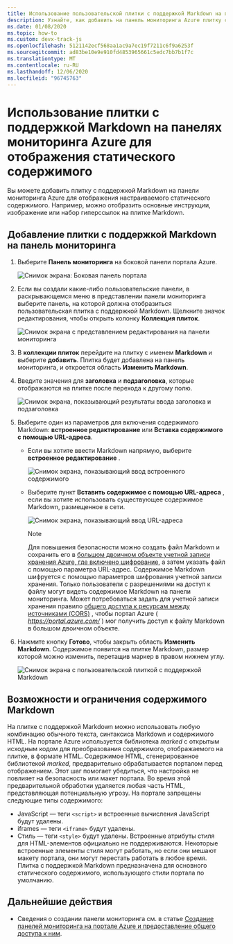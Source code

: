 ```yaml
---
title: Использование пользовательской плитки с поддержкой Markdown на панелях мониторинга Azure
description: Узнайте, как добавить на панель мониторинга Azure плитку с поддержкой Markdown для отображения статического содержимого
ms.date: 01/08/2020
ms.topic: how-to
ms.custom: devx-track-js
ms.openlocfilehash: 5121142ecf568aa1ac9a7ec19f7211c6f9a6253f
ms.sourcegitcommit: ad83be10e9e910fd4853965661c5edc7bb7b1f7c
ms.translationtype: MT
ms.contentlocale: ru-RU
ms.lasthandoff: 12/06/2020
ms.locfileid: "96745763"
---
```

# <a name="use-a-markdown-tile-on-azure-dashboards-to-show-custom-content"></a>Использование плитки с поддержкой Markdown на панелях мониторинга Azure для отображения статического содержимого

Вы можете добавить плитку с поддержкой Markdown на панели мониторинга Azure для отображения настраиваемого статического содержимого. Например, можно отобразить основные инструкции, изображение или набор гиперссылок на плитке Markdown.

## <a name="add-a-markdown-tile-to-your-dashboard"></a>Добавление плитки с поддержкой Markdown на панель мониторинга

1. Выберите **Панель мониторинга** на боковой панели портала Azure.

   ![Снимок экрана: Боковая панель портала](./media/azure-portal-markdown-tile/azure-portal-nav.png)

1. Если вы создали какие-либо пользовательские панели, в раскрывающемся меню в представлении панели мониторинга выберите панель, на которой должна отобразиться пользовательская плитка с поддержкой Markdown. Щелкните значок редактирования, чтобы открыть колонку **Коллекция плиток**.

   ![Снимок экрана с представлением редактирования на панели мониторинга](./media/azure-portal-markdown-tile/azure-portal-dashboard-edit.png)

1. В **коллекции плиток** перейдите на плитку с именем **Markdown** и выберите **добавить**. Плитка будет добавлена на панель мониторинга, и откроется область **Изменить Markdown**.

1. Введите значения для **заголовка** и **подзаголовка**, которые отображаются на плитке после перехода к другому полю.

   ![Снимок экрана, показывающий результаты ввода заголовка и подзаголовка](./media/azure-portal-markdown-tile/azure-portal-dashboard-enter-title.png)

1. Выберите один из параметров для включения содержимого Markdown: **встроенное редактирование** или **Вставка содержимого с помощью URL-адреса**.

   - Если вы хотите ввести Markdown напрямую, выберите **встроенное редактирование** .

      ![Снимок экрана, показывающий ввод встроенного содержимого](./media/azure-portal-markdown-tile/azure-portal-dashboard-markdown-inline-content.png)

   - Выберите пункт **Вставить содержимое с помощью URL-адреса** , если вы хотите использовать существующее содержимое Markdown, размещенное в сети.

      ![Снимок экрана, показывающий ввод URL-адреса](./media/azure-portal-markdown-tile/azure-portal-dashboard-markdown-url.png)

      > [!NOTE]
      > Для повышения безопасности можно создать файл Markdown и сохранить его в [большом двоичном объекте учетной записи хранения Azure, где включено шифрование](../storage/common/storage-service-encryption.md), а затем указать файл с помощью параметра URL-адрес. Содержимое Markdown шифруется с помощью параметров шифрования учетной записи хранения. Только пользователи с разрешениями на доступ к файлу могут видеть содержимое Markdown на панели мониторинга. Может потребоваться задать для учетной записи хранения правило [общего доступа к ресурсам между источниками (CORS)](/rest/api/storageservices/cross-origin-resource-sharing--cors--support-for-the-azure-storage-services) , чтобы портал Azure ( _https://portal.azure.com/_ ) мог получить доступ к файлу Markdown в большом двоичном объекте.

1. Нажмите кнопку **Готово**, чтобы закрыть область **Изменить Markdown**. Содержимое появится на плитке Markdown, размер которой можно изменить, перетащив маркер в правом нижнем углу.

   ![Снимок экрана с пользовательской плиткой с поддержкой Мarkdown](./media/azure-portal-markdown-tile/azure-portal-custom-markdown-tile.png)

## <a name="markdown-content-capabilities-and-limitations"></a>Возможности и ограничения содержимого Markdown

На плитке с поддержкой Markdown можно использовать любую комбинацию обычного текста, синтаксиса Markdown и содержимого HTML. На портале Azure используется библиотека _marked_ с открытым исходным кодом для преобразования содержимого, отображаемого на плитке, в формате HTML. Содержимое HTML, сгенерированное библиотекой _marked_, предварительно обрабатывается порталом перед отображением. Этот шаг помогает убедиться, что настройка не повлияет на безопасность или макет портала. Во время этой предварительной обработки удаляется любая часть HTML, представляющая потенциальную угрозу. На портале запрещены следующие типы содержимого:

* JavaScript — теги `<script>` и встроенные вычисления JavaScript будут удалены.
* iframes — теги `<iframe>` будут удалены.
* Стиль — теги `<style>` будут удалены. Встроенные атрибуты стиля для HTML-элементов официально не поддерживаются. Некоторые встроенные элементы стиля могут работать, но если они мешают макету портала, они могут перестать работать в любое время. Плитка с поддержкой Markdown предназначена для основного статического содержимого, использующего стили портала по умолчанию.

## <a name="next-steps"></a>Дальнейшие действия

* Сведения о создании панели мониторинга см. в статье [Создание панелей мониторинга на портале Azure и предоставление общего доступа к ним](../azure-portal/azure-portal-dashboards.md).
